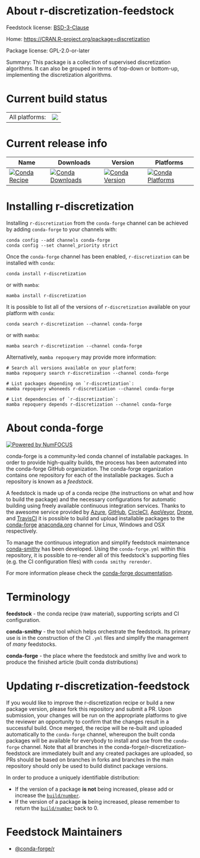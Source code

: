 About r-discretization-feedstock
================================

Feedstock license: [BSD-3-Clause](https://github.com/conda-forge/r-discretization-feedstock/blob/main/LICENSE.txt)

Home: https://CRAN.R-project.org/package=discretization

Package license: GPL-2.0-or-later

Summary: This package is a collection of supervised discretization algorithms. It can also be grouped in terms of top-down or bottom-up, implementing the discretization algorithms.

Current build status
====================


<table><tr><td>All platforms:</td>
    <td>
      <a href="https://dev.azure.com/conda-forge/feedstock-builds/_build/latest?definitionId=9893&branchName=main">
        <img src="https://dev.azure.com/conda-forge/feedstock-builds/_apis/build/status/r-discretization-feedstock?branchName=main">
      </a>
    </td>
  </tr>
</table>

Current release info
====================

| Name | Downloads | Version | Platforms |
| --- | --- | --- | --- |
| [![Conda Recipe](https://img.shields.io/badge/recipe-r--discretization-green.svg)](https://anaconda.org/conda-forge/r-discretization) | [![Conda Downloads](https://img.shields.io/conda/dn/conda-forge/r-discretization.svg)](https://anaconda.org/conda-forge/r-discretization) | [![Conda Version](https://img.shields.io/conda/vn/conda-forge/r-discretization.svg)](https://anaconda.org/conda-forge/r-discretization) | [![Conda Platforms](https://img.shields.io/conda/pn/conda-forge/r-discretization.svg)](https://anaconda.org/conda-forge/r-discretization) |

Installing r-discretization
===========================

Installing `r-discretization` from the `conda-forge` channel can be achieved by adding `conda-forge` to your channels with:

```
conda config --add channels conda-forge
conda config --set channel_priority strict
```

Once the `conda-forge` channel has been enabled, `r-discretization` can be installed with `conda`:

```
conda install r-discretization
```

or with `mamba`:

```
mamba install r-discretization
```

It is possible to list all of the versions of `r-discretization` available on your platform with `conda`:

```
conda search r-discretization --channel conda-forge
```

or with `mamba`:

```
mamba search r-discretization --channel conda-forge
```

Alternatively, `mamba repoquery` may provide more information:

```
# Search all versions available on your platform:
mamba repoquery search r-discretization --channel conda-forge

# List packages depending on `r-discretization`:
mamba repoquery whoneeds r-discretization --channel conda-forge

# List dependencies of `r-discretization`:
mamba repoquery depends r-discretization --channel conda-forge
```


About conda-forge
=================

[![Powered by
NumFOCUS](https://img.shields.io/badge/powered%20by-NumFOCUS-orange.svg?style=flat&colorA=E1523D&colorB=007D8A)](https://numfocus.org)

conda-forge is a community-led conda channel of installable packages.
In order to provide high-quality builds, the process has been automated into the
conda-forge GitHub organization. The conda-forge organization contains one repository
for each of the installable packages. Such a repository is known as a *feedstock*.

A feedstock is made up of a conda recipe (the instructions on what and how to build
the package) and the necessary configurations for automatic building using freely
available continuous integration services. Thanks to the awesome service provided by
[Azure](https://azure.microsoft.com/en-us/services/devops/), [GitHub](https://github.com/),
[CircleCI](https://circleci.com/), [AppVeyor](https://www.appveyor.com/),
[Drone](https://cloud.drone.io/welcome), and [TravisCI](https://travis-ci.com/)
it is possible to build and upload installable packages to the
[conda-forge](https://anaconda.org/conda-forge) [anaconda.org](https://anaconda.org/)
channel for Linux, Windows and OSX respectively.

To manage the continuous integration and simplify feedstock maintenance
[conda-smithy](https://github.com/conda-forge/conda-smithy) has been developed.
Using the ``conda-forge.yml`` within this repository, it is possible to re-render all of
this feedstock's supporting files (e.g. the CI configuration files) with ``conda smithy rerender``.

For more information please check the [conda-forge documentation](https://conda-forge.org/docs/).

Terminology
===========

**feedstock** - the conda recipe (raw material), supporting scripts and CI configuration.

**conda-smithy** - the tool which helps orchestrate the feedstock.
                   Its primary use is in the construction of the CI ``.yml`` files
                   and simplify the management of *many* feedstocks.

**conda-forge** - the place where the feedstock and smithy live and work to
                  produce the finished article (built conda distributions)


Updating r-discretization-feedstock
===================================

If you would like to improve the r-discretization recipe or build a new
package version, please fork this repository and submit a PR. Upon submission,
your changes will be run on the appropriate platforms to give the reviewer an
opportunity to confirm that the changes result in a successful build. Once
merged, the recipe will be re-built and uploaded automatically to the
`conda-forge` channel, whereupon the built conda packages will be available for
everybody to install and use from the `conda-forge` channel.
Note that all branches in the conda-forge/r-discretization-feedstock are
immediately built and any created packages are uploaded, so PRs should be based
on branches in forks and branches in the main repository should only be used to
build distinct package versions.

In order to produce a uniquely identifiable distribution:
 * If the version of a package **is not** being increased, please add or increase
   the [``build/number``](https://docs.conda.io/projects/conda-build/en/latest/resources/define-metadata.html#build-number-and-string).
 * If the version of a package **is** being increased, please remember to return
   the [``build/number``](https://docs.conda.io/projects/conda-build/en/latest/resources/define-metadata.html#build-number-and-string)
   back to 0.

Feedstock Maintainers
=====================

* [@conda-forge/r](https://github.com/orgs/conda-forge/teams/r/)

